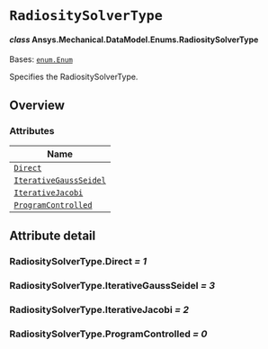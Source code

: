 # `RadiositySolverType`

<a id="ansys.mechanical.stubs.v241.Ansys.Mechanical.DataModel.Enums.RadiositySolverType"></a>

#### *class* Ansys.Mechanical.DataModel.Enums.RadiositySolverType

Bases: [`enum.Enum`](https://docs.python.org/3/library/enum.html#enum.Enum)

Specifies the RadiositySolverType.

<!-- !! processed by numpydoc !! -->

<a id="overview"></a>

## Overview

### Attributes

| Name |
| --------------------------------------------------------------------- |
| [`Direct`](#RadiositySolverType.Direct) |
| [`IterativeGaussSeidel`](#RadiositySolverType.IterativeGaussSeidel) |
| [`IterativeJacobi`](#RadiositySolverType.IterativeJacobi) |
| [`ProgramControlled`](#RadiositySolverType.ProgramControlled) |

<a id="attribute-detail"></a>

## Attribute detail

<a id="RadiositySolverType.Direct"></a>

### RadiositySolverType.Direct *= 1*

<a id="RadiositySolverType.IterativeGaussSeidel"></a>

### RadiositySolverType.IterativeGaussSeidel *= 3*

<a id="RadiositySolverType.IterativeJacobi"></a>

### RadiositySolverType.IterativeJacobi *= 2*

<a id="RadiositySolverType.ProgramControlled"></a>

### RadiositySolverType.ProgramControlled *= 0*



